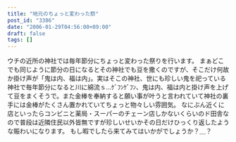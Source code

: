 ```yaml
---
title: "地元のちょっと変わった祭"
post_id: "3386"
date: "2006-01-29T04:56:00+09:00"
draft: false
tags: []
---
```



ウチの近所の神社では毎年節分にちょっと変わった祭りを行います。 まぁどこでも同じように節分の日になるとその神社でも豆を撒くのですが、そこだけ何故か掛け声が「鬼は内、福は内」。実はそこの神社、世にも珍しい鬼を祀っている神社で毎年節分になると川に綿流ｓ…ｹﾞﾌﾝｹﾞﾌﾝ、鬼は内、福は内と掛け声を上げて豆をまくそうで。また金棒を奉納すると願い事が叶うと言われていて神社の裏手には金棒がたくさん置かれていてちょっと物々しい雰囲気。  なにぶん近くに店といったらコンビニと薬局・スーパーのチェーン店しかないくらいのド田舎なので普段は近隣住民以外皆無ですが珍しいせいかその日だけひっくり返したような賑わいになります。 もし暇でしたら来てみてはいかがでしょうか？＿？
